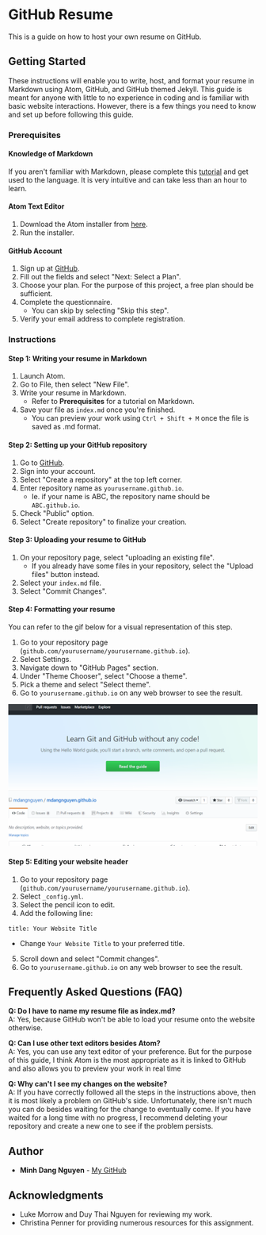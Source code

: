 # GitHub Resume

This is a guide on how to host your own resume on GitHub.

## Getting Started

These instructions will enable you to write, host, and format your resume in Markdown using Atom, GitHub, and GitHub themed Jekyll. This guide is meant for anyone with little to no experience in coding and is familiar with basic website interactions. However, there is a few things you need to know and set up before following this guide.

### Prerequisites

#### Knowledge of Markdown

If you aren't familiar with Markdown, please complete this [tutorial](https://www.markdowntutorial.com/) and get used to the language. It is very intuitive and can take less than an hour to learn.

#### Atom Text Editor

1. Download the Atom installer from [here](https://atom.io).
2. Run the installer.

#### GitHub Account

1. Sign up at [GitHub](https://github.com/).
2. Fill out the fields and select "Next: Select a Plan".
3. Choose your plan. For the purpose of this project, a free plan should be sufficient.
4. Complete the questionnaire.  
   * You can skip by selecting "Skip this step".
5. Verify your email address to complete registration.  

### Instructions

#### Step 1: Writing your resume in Markdown
1. Launch Atom.
2. Go to File, then select "New File".
3. Write your resume in Markdown.  
   * Refer to **Prerequisites** for a tutorial on Markdown.
4. Save your file as `index.md` once you're finished.  
   * You can preview your work using `Ctrl + Shift + M` once the file is saved as .md format.

#### Step 2: Setting up your GitHub repository
1. Go to [GitHub](https://github.com/).
2. Sign into your account.
3. Select "Create a repository" at the top left corner.
4. Enter repository name as `yourusername.github.io`.  
   * Ie. if your name is ABC, the repository name should be `ABC.github.io`.  
5. Check "Public" option.
6. Select "Create repository" to finalize your creation.

#### Step 3: Uploading your resume to GitHub
1. On your repository page, select "uploading an existing file".  
   * If you already have some files in your repository, select the "Upload files" button instead.
2. Select your `index.md` file.
3. Select "Commit Changes".

#### Step 4: Formatting your resume
You can refer to the gif below for a visual representation of this step.
1. Go to your repository page (`github.com/yourusername/yourusername.github.io`).
2. Select Settings.
3. Navigate down to "GitHub Pages" section.
4. Under "Theme Chooser", select "Choose a theme".
5. Pick a theme and select "Select theme".
6. Go to `yourusername.github.io` on any web browser to see the result.

![](demo.gif)

#### Step 5: Editing your website header
1. Go to your repository page (`github.com/yourusername/yourusername.github.io`).
2. Select `_config.yml`.
3. Select the pencil icon to edit.
4. Add the following line:  
```
title: Your Website Title
```
   * Change `Your Website Title` to your preferred title.
5. Scroll down and select "Commit changes".
6. Go to `yourusername.github.io` on any web browser to see the result.

## Frequently Asked Questions (FAQ)

**Q: Do I have to name my resume file as index.md?**  
A: Yes, because GitHub won't be able to load your resume onto the website otherwise.

**Q: Can I use other text editors besides Atom?**  
A: Yes, you can use any text editor of your preference. But for the purpose of this guide, I think Atom is the most appropriate as it is linked to GitHub and also allows you to preview your work in real time

**Q: Why can't I see my changes on the website?**  
A: If you have correctly followed all the steps in the instructions above, then it is most likely a problem on GitHub's side. Unfortunately, there isn't much you can do besides waiting for the change to eventually come. If you have waited for a long time with no progress, I recommend deleting your repository and create a new one to see if the problem persists.

## Author

* **Minh Dang Nguyen** - [My GitHub](https://github.com/mdangnguyen)

## Acknowledgments
* Luke Morrow and Duy Thai Nguyen for reviewing my work.
* Christina Penner for providing numerous resources for this assignment.
